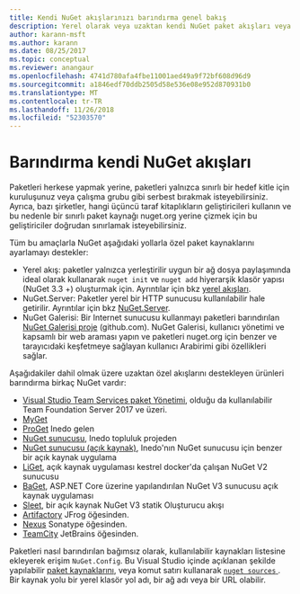 ```yaml
---
title: Kendi NuGet akışlarınızı barındırma genel bakış
description: Yerel olarak veya uzaktan kendi NuGet paket akışları veya galeriler barındırmak için açılır genel bakış.
author: karann-msft
ms.author: karann
ms.date: 08/25/2017
ms.topic: conceptual
ms.reviewer: anangaur
ms.openlocfilehash: 4741d780afa4fbe11001aed49a9f72bf608d96d9
ms.sourcegitcommit: a1846edf70ddb2505d58e536e08e952d870931b0
ms.translationtype: MT
ms.contentlocale: tr-TR
ms.lasthandoff: 11/26/2018
ms.locfileid: "52303570"
---
```

# <a name="hosting-your-own-nuget-feeds"></a>Barındırma kendi NuGet akışları

Paketleri herkese yapmak yerine, paketleri yalnızca sınırlı bir hedef kitle için kuruluşunuz veya çalışma grubu gibi serbest bırakmak isteyebilirsiniz. Ayrıca, bazı şirketler, hangi üçüncü taraf kitaplıkların geliştiricileri kullanın ve bu nedenle bir sınırlı paket kaynağı nuget.org yerine çizmek için bu geliştiriciler doğrudan sınırlamak isteyebilirsiniz.

Tüm bu amaçlarla NuGet aşağıdaki yollarla özel paket kaynaklarını ayarlamayı destekler:

- Yerel akış: paketler yalnızca yerleştirilir uygun bir ağ dosya paylaşımında ideal olarak kullanarak `nuget init` ve `nuget add` hiyerarşik klasör yapısı (NuGet 3.3 +) oluşturmak için. Ayrıntılar için bkz [yerel akışları](../hosting-packages/local-feeds.md).
- NuGet.Server: Paketler yerel bir HTTP sunucusu kullanılabilir hale getirilir. Ayrıntılar için bkz [NuGet.Server](../hosting-packages/nuget-server.md).
- NuGet Galerisi: Bir Internet sunucusu kullanmayı paketleri barındırılan [NuGet Galerisi proje](https://github.com/NuGet/NuGetGallery#build-and-run-the-gallery-in-arbitrary-number-easy-steps) (github.com). NuGet Galerisi, kullanıcı yönetimi ve kapsamlı bir web araması yapın ve paketleri nuget.org için benzer ve tarayıcıdaki keşfetmeye sağlayan kullanıcı Arabirimi gibi özellikleri sağlar.

Aşağıdakiler dahil olmak üzere uzaktan özel akışlarını destekleyen ürünleri barındırma birkaç NuGet vardır:

- [Visual Studio Team Services paket Yönetimi](https://www.visualstudio.com/docs/package/nuget/publish), olduğu da kullanılabilir Team Foundation Server 2017 ve üzeri.
- [MyGet](http://myget.org)
- [ProGet](http://inedo.com/proget) Inedo gelen
- [NuGet sunucusu](http://nugetserver.net/), Inedo topluluk projeden
- [NuGet sunucusu (açık kaynak)](http://nuget-server.net), Inedo'nın NuGet sunucusu için benzer bir açık kaynak uygulama
- [LiGet](https://github.com/ai-traders/liget), açık kaynak uygulaması kestrel docker'da çalışan NuGet V2 sunucusu
- [BaGet](https://github.com/loic-sharma/BaGet), ASP.NET Core üzerine yapılandırılan NuGet V3 sunucusu açık kaynak uygulaması
- [Sleet](https://github.com/emgarten/sleet), bir açık kaynak NuGet V3 statik Oluşturucu akışı
- [Artifactory](https://www.jfrog.com/artifactory/) JFrog öğesinden.
- [Nexus](http://www.sonatype.org/nexus/) Sonatype öğesinden.
- [TeamCity](https://www.jetbrains.com/teamcity/) JetBrains öğesinden.

Paketleri nasıl barındırılan bağımsız olarak, kullanılabilir kaynakları listesine ekleyerek erişim `NuGet.Config`. Bu Visual Studio içinde açıklanan şekilde yapılabilir [paket kaynaklarını](../tools/package-manager-ui.md#package-sources), veya komut satırı kullanarak [ `nuget sources` ](../tools/cli-ref-sources.md). Bir kaynak yolu bir yerel klasör yol adı, bir ağ adı veya bir URL olabilir.
